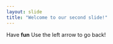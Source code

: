 ```yaml
---
layout: slide
title: "Welcome to our second slide!"
---
```

Have **fun**
Use the left arrow to go back!
